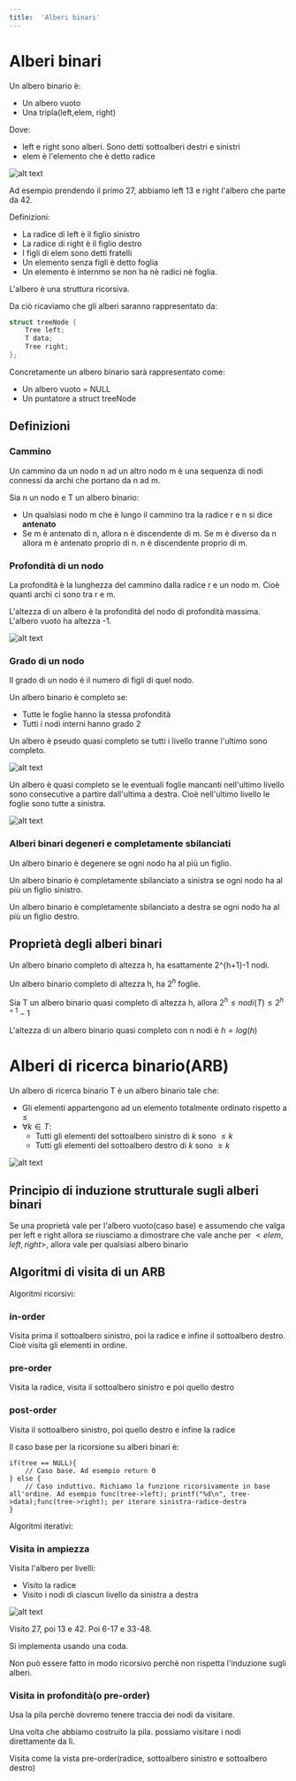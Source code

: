```yaml
---
title:  'Alberi binari'
---
```


# Alberi binari

Un albero binario è:

- Un albero vuoto
- Una tripla(left,elem, right)

Dove:

- left e right sono alberi. Sono detti sottoalberi destri e sinistri
- elem è l'elemento che è detto radice

![alt text](image-6.png)

Ad esempio prendendo il primo 27, abbiamo left 13 e right l'albero che parte da 42.

Definizioni:

- La radice di left è il figlio sinistro
- La radice di right è il figlio destro
- I figli di elem sono detti fratelli
- Un elemento senza figli è detto foglia
- Un elemento è internmo se non ha nè radici nè foglia.

L'albero è una struttura ricorsiva.

Da ciò ricaviamo che gli alberi saranno rappresentato da:
```c
struct treeNode {
    Tree left;
    T data;
    Tree right;
};
```

Concretamente un albero binario sarà rappresentato come:

- Un albero vuoto = NULL
- Un puntatore a struct treeNode

## Definizioni

### Cammino

Un cammino da un nodo n ad un altro nodo m è una sequenza di nodi connessi da archi che
portano da n ad m.

Sia n un nodo e T un albero binario:

- Un qualsiasi nodo m che è lungo il cammino tra la radice r e n si dice **antenato**
- Se m è antenato di n, allora n è discendente di m. Se m è diverso da n allora m è antenato proprio di n. n è discendente proprio di m.

### Profondità di un nodo

La profondità è la lunghezza del cammino dalla radice r e un nodo m. Cioè quanti archi ci sono tra r e m.

L'altezza di un albero è la profondità del nodo di profondità massima. L'albero vuoto ha altezza -1.

![alt text](image-7.png)

### Grado di un nodo

Il grado di un nodo è il numero di figli di quel nodo.

Un albero binario è completo se:

- Tutte le foglie hanno la stessa profondità
- Tutti i nodi interni hanno grado 2

Un albero è pseudo quasi completo se tutti i livello tranne l'ultimo sono completo.

![alt text](image-9.png)

Un albero è quasi completo se le eventuali foglie mancanti nell'ultimo livello sono consecutive a partire dall'ultima a destra. Cioè nell'ultimo livello le foglie sono tutte a sinistra.

![alt text](image-8.png)

### Alberi binari degeneri e completamente sbilanciati

Un albero binario è degenere se ogni nodo ha al più un figlio.

Un albero binario è completamente sbilanciato a sinistra se ogni nodo ha al più un figlio sinistro.

Un albero binario è completamente sbilanciato a destra se ogni nodo ha al più un figlio destro.

## Proprietà degli alberi binari

Un albero binario completo di altezza h, ha esattamente 2^{h+1}-1 nodi.

Un albero binario completo di altezza h, ha $2^{h}$ foglie.

Sia T un albero binario quasi completo di altezza h, allora $2^{h} \leq nodi(T) \leq 2^{h+1}-1$

L'altezza di un albero binario quasi completo con n nodi è $h=log(h)$

# Alberi di ricerca binario(ARB)

Un albero di ricerca binario T è un albero binario tale che:

- Gli elementi appartengono ad un elemento totalmente ordinato rispetto a $\leq$
- $\forall k \in T$:
    - Tutti gli elementi del sottoalbero sinistro di $k$ sono $\leq k$
    - Tutti gli elementi del sottoalbero destro di $k$ sono $\geq k$

![alt text](image-10.png)

## Principio di induzione strutturale sugli alberi binari

Se una proprietà vale per l'albero vuoto(caso base) e assumendo che valga per left e right allora se riusciamo a dimostrare che vale anche per $<elem, left, right>$, allora vale per qualsiasi albero binario

## Algoritmi di visita di un ARB

Algoritmi ricorsivi:

### in-order

Visita prima il sottoalbero sinistro, poi la radice e infine il sottoalbero destro. Cioè visita gli elementi in ordine.

### pre-order

Visita la radice, visita il sottoalbero sinistro e poi quello destro

### post-order

Visita il sottoalbero sinistro, poi quello destro e infine la radice

Il caso base per la ricorsione su alberi binari è:

```
if(tree == NULL){
	// Caso base. Ad esempio return 0
} else {
	// Caso induttivo. Richiamo la funzione ricorsivamente in base all'ordine. Ad esempio func(tree->left); printf("%d\n", tree->data);func(tree->right); per iterare sinistra-radice-destra 
}
```

Algoritmi iterativi:

### Visita in ampiezza

Visita l'albero per livelli:

- Visito la radice
- Visito i nodi di ciascun livello da sinistra a destra

![alt text](image-11.png)

Visito 27, poi 13 e 42. Poi 6-17 e 33-48.

Si implementa usando una coda.

Non può essere fatto in modo ricorsivo perchè non rispetta l'induzione sugli alberi.

### Visita in profondità(o pre-order)

Usa la pila perchè dovremo tenere traccia dei nodi da visitare.

Una volta che abbiamo costruito la pila. possiamo visitare i nodi direttamente da lì.

Visita come la vista pre-order(radice, sottoalbero sinistro e sottoalbero destro)

